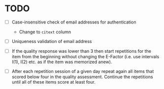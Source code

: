# TODO

- [ ] Case-insensitive check of email addresses for authentication
  - Change to `citext` column
- [ ] Uniqueness validation of email address

- [ ] If the quality response was lower than 3 then start repetitions for the
  item from the beginning without changing the E-Factor (i.e. use intervals
  I(1), I(2) etc. as if the item was memorized anew).
- [ ] After each repetition session of a given day repeat again all items that
  scored below four in the quality assessment. Continue the repetitions until
  all of these items score at least four.
